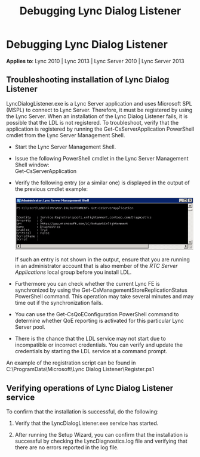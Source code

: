 ﻿---
title: Debugging Lync Dialog Listener
TOCTitle: Debugging Lync Dialog Listener
ms:assetid: 0dade195-3eee-4b8d-8510-33bd78927442
ms:mtpsurl: https://msdn.microsoft.com/en-us/library/Dn785218(v=office.15)
ms:contentKeyID: 62952701
ms.date: 02/16/2015
mtps_version: v=office.15
---

# Debugging Lync Dialog Listener


**Applies to**: Lync 2010 | Lync 2013 | Lync Server 2010 | Lync Server 2013

## Troubleshooting installation of Lync Dialog Listener

LyncDialogListener.exe is a Lync Server application and uses Microsoft SPL (MSPL) to connect to Lync Server. Therefore, it must be registered by using the Lync Server. When an installation of the Lync Dialog Listener fails, it is possible that the LDL is not registered. To troubleshoot, verify that the application is registered by running the Get-CsServerApplication PowerShell cmdlet from the Lync Server Management Shell.

  - Start the Lync Server Management Shell.

  - Issue the following PowerShell cmdlet in the Lync Server Management Shell window:  
    Get-CsServerApplication

  - Verify the following entry (or a similar one) is displayed in the output of the previous cmdlet example:  
      
    ![Verify that the following entry (or a similar one) is displayed in the output of the above cmdlet](images/Dn785218.lync_sdn_api_lync_server_mgmt_shell(Office.15).png "Verify that the following entry (or a similar one) is displayed in the output of the above cmdlet")  
      
    If such an entry is not shown in the output, ensure that you are running in an administrator account that is also member of the *RTC Server Applications* local group before you install LDL.

  - Furthermore you can check whether the current Lync FE is synchronized by using the Get-CsManagementStoreReplicationStatus PowerShell command. This operation may take several minutes and may time out if the synchronization fails.

  - You can use the Get-CsQoEConfiguration PowerShell command to determine whether QoE reporting is activated for this particular Lync Server pool.

  - There is the chance that the LDL service may not start due to incompatible or incorrect credentials. You can verify and update the credentials by starting the LDL service at a command prompt.

An example of the registration script can be found in C:\\ProgramData\\Microsoft\\Lync Dialog Listener\\Register.ps1

## Verifying operations of Lync Dialog Listener service

To confirm that the installation is successful, do the following:

1.  Verify that the LyncDialogListener.exe service has started.

2.  After running the Setup Wizard, you can confirm that the installation is successful by checking the LyncDiagnostics.log file and verifying that there are no errors reported in the log file.

